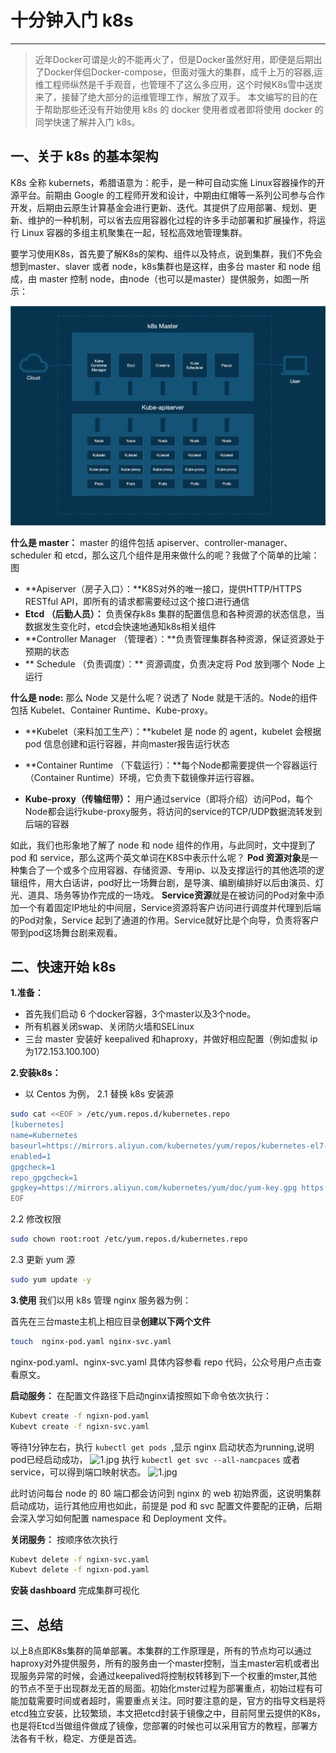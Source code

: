 # 十分钟入门 k8s
---
> 近年Docker可谓是火的不能再火了，但是Docker虽然好用，即便是后期出了Docker伴侣Docker-compose，但面对强大的集群，成千上万的容器,运维工程师纵然是千手观音，也管理不了这么多应用，这个时候K8s雪中送炭来了，接替了绝大部分的运维管理工作，解放了双手。
> 本文编写的目的在于帮助那些还没有开始使用 k8s 的 docker 使用者或者即将使用 docker 的同学快速了解并入门 k8s。


## 一、关于 k8s 的基本架构
K8s 全称 kubernets，希腊语意为：舵手，是一种可自动实施 Linux容器操作的开源平台。前期由 Google 的工程师开发和设计，中期由红帽等一系列公司参与合作开发，后期由云原生计算基金会进行更新、迭代。其提供了应用部署、规划、更新、维护的一种机制，可以省去应用容器化过程的许多手动部署和扩展操作，将运行 Linux 容器的多组主机聚集在一起，轻松高效地管理集群。

要学习使用K8s，首先要了解K8s的架构、组件以及特点，说到集群，我们不免会想到master、slaver 或者 node，k8s集群也是这样，由多台 master 和 node 组成，由 master 控制 node，由node（也可以是master）提供服务，如图一所示：

![1.jpg](images/1.jpg)

**什么是 master：**
master 的组件包括 apiserver、controller-manager、scheduler 和 etcd，那么这几个组件是用来做什么的呢？我做了个简单的比喻： 
图
* **Apiserver（房子入口）：**K8S对外的唯一接口，提供HTTP/HTTPS RESTful API，即所有的请求都需要经过这个接口进行通信
* **Etcd （后勤人员）：** 负责保存k8s 集群的配置信息和各种资源的状态信息，当数据发生变化时，etcd会快速地通知k8s相关组件 
* **Controller Manager （管理者）：**负责管理集群各种资源，保证资源处于预期的状态
* ** Schedule （负责调度）：** 资源调度，负责决定将 Pod 放到哪个 Node 上运行
 
**什么是 node:**
那么 Node 又是什么呢？说透了 Node 就是干活的。Node的组件包括 Kubelet、Container Runtime、Kube-proxy。

* **Kubelet（来料加工生产）：**kubelet 是 node 的 agent，kubelet 会根据 pod 信息创建和运行容器，并向master报告运行状态
* **Container Runtime （下载运行）：**每个Node都需要提供一个容器运行（Container Runtime）环境，它负责下载镜像并运行容器。

* **Kube-proxy（传输纽带）：** 用户通过service（即将介绍）访问Pod，每个Node都会运行kube-proxy服务，将访问的service的TCP/UDP数据流转发到后端的容器

如此，我们也形象地了解了 node 和 node 组件的作用，与此同时，文中提到了 pod 和 service，那么这两个英文单词在K8S中表示什么呢？
**Pod 资源对象**是一种集合了一个或多个应用容器、存储资源、专用ip、以及支撑运行的其他选项的逻辑组件，用大白话讲，pod好比一场舞台剧，是导演、编剧编排好以后由演员、灯光、道具、场务等协作完成的一场戏。
**Service资源**就是在被访问的Pod对象中添加一个有着固定IP地址的中间层，Service资源将客户访问进行调度并代理到后端的Pod对象，Service 起到了通道的作用。Service就好比是个向导，负责将客户带到pod这场舞台剧来观看。

## 二、快速开始 k8s
**1.准备：**
*  首先我们启动 6 个docker容器，3个master以及3个node。
* 所有机器关闭swap、关闭防火墙和SELinux
* 三台 master 安装好 keepalived 和haproxy，并做好相应配置（例如虚拟 ip 为172.153.100.100）

**2.安装k8s：**
* 以 Centos 为例，
2.1 替换 k8s 安装源
```sh
sudo cat <<EOF > /etc/yum.repos.d/kubernetes.repo
[kubernetes]
name=Kubernetes
baseurl=https://mirrors.aliyun.com/kubernetes/yum/repos/kubernetes-el7-x86_64/
enabled=1
gpgcheck=1
repo_gpgcheck=1
gpgkey=https://mirrors.aliyun.com/kubernetes/yum/doc/yum-key.gpg https://mirrors.aliyun.com/kubernetes/yum/doc/rpm-package-key.gpg
EOF
```
2.2 修改权限
```sh
sudo chown root:root /etc/yum.repos.d/kubernetes.repo
```
2.3 更新 yum 源
```sh
sudo yum update -y
```

**3.使用**
我们以用 k8s 管理 nginx 服务器为例：

首先在三台maste主机上相应目录**创建以下两个文件**
```sh
touch  nginx-pod.yaml nginx-svc.yaml
```
nginx-pod.yaml、nginx-svc.yaml 具体内容参看 repo 代码，公众号用户点击查看原文。

**启动服务：** 在配置文件路径下启动nginx请按照如下命令依次执行： 
```sh
Kubevt create -f ngixn-pod.yaml
Kubevt create -f ngixn-svc.yaml

```
等待1分钟左右，执行 `kubectl get pods `,显示 nginx 启动状态为running,说明pod已经启动成功，
![1.jpg](images/2.jpg)
执行 `kubectl get svc --all-namcpaces` 或者 service，可以得到端口映射状态。
![1.jpg](images/3.jpg)

此时访问每台 node 的 80 端口都会访问到 nginx 的 web 初始界面，这说明集群启动成功，运行其他应用也如此，前提是 pod 和 svc 配置文件要配的正确，后期会深入学习如何配置 namespace 和 Deployment 文件。

**关闭服务：** 按顺序依次执行

```sh
Kubevt delete -f ngixn-svc.yaml
Kubevt delete -f ngixn-pod.yaml
```

**安装 dashboard** 完成集群可视化

## 三、总结

以上8点即K8s集群的简单部署。本集群的工作原理是，所有的节点均可以通过haproxy对外提供服务，所有的服务由一个master控制，当主master宕机或者出现服务异常的时候，会通过keepalived将控制权转移到下一个权重的mster,其他的节点不至于出现群龙无首的局面。初始化mster过程为部署重点，初始过程有可能加载需要时间或者超时，需要重点关注。同时要注意的是，官方的指导文档是将etcd独立安装，比较繁琐，本文把etcd封装于镜像之中，目前阿里云提供的K8s，也是将Etcd当做组件做成了镜像，您部署的时候也可以采用官方的教程，部署方法各有千秋，稳定、方便是首选。


